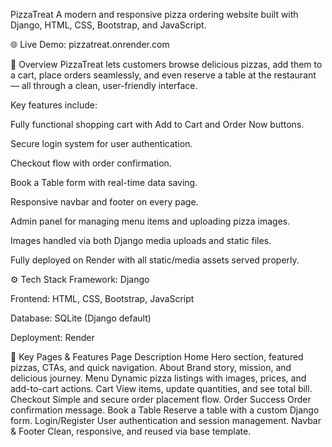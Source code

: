  PizzaTreat
A modern and responsive pizza ordering website built with Django, HTML, CSS, Bootstrap, and JavaScript.

🌐 Live Demo: pizzatreat.onrender.com

📖 Overview
PizzaTreat lets customers browse delicious pizzas, add them to a cart, place orders seamlessly, and even reserve a table at the restaurant — all through a clean, user-friendly interface.

Key features include:

Fully functional shopping cart with Add to Cart and Order Now buttons.

Secure login system for user authentication.

Checkout flow with order confirmation.

Book a Table form with real-time data saving.

Responsive navbar and footer on every page.

Admin panel for managing menu items and uploading pizza images.

Images handled via both Django media uploads and static files.

Fully deployed on Render with all static/media assets served properly.

⚙️ Tech Stack
Framework: Django

Frontend: HTML, CSS, Bootstrap, JavaScript

Database: SQLite (Django default)

Deployment: Render

📂 Key Pages & Features
Page	Description
Home	Hero section, featured pizzas, CTAs, and quick navigation.
About	Brand story, mission, and delicious journey.
Menu	Dynamic pizza listings with images, prices, and add-to-cart actions.
Cart	View items, update quantities, and see total bill.
Checkout	Simple and secure order placement flow.
Order Success	Order confirmation message.
Book a Table	Reserve a table with a custom Django form.
Login/Register	User authentication and session management.
Navbar & Footer	Clean, responsive, and reused via base template.

